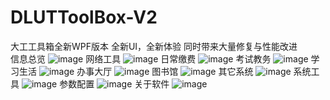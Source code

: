 # DLUTToolBox-V2
大工工具箱全新WPF版本
全新UI，全新体验
同时带来大量修复与性能改进<br/>
信息总览
![image](https://user-images.githubusercontent.com/73374735/170491264-3e3f45c4-e919-4f45-aa20-687cb2218f36.png)
网络工具
![image](https://user-images.githubusercontent.com/73374735/170432253-b3e0d461-9d7f-4dc4-bb21-21e2915d3636.png)
日常缴费
![image](https://user-images.githubusercontent.com/73374735/170491288-acf693ed-5468-4ba7-aac4-44ec2627a131.png)
考试教务
![image](https://user-images.githubusercontent.com/73374735/170432209-470e9a12-595a-452c-bc57-4208437287dd.png)
学习生活
![image](https://user-images.githubusercontent.com/73374735/170432191-788070c8-1c50-427d-b2fd-82b31cd344b5.png)
办事大厅
![image](https://user-images.githubusercontent.com/73374735/170431995-0f702bdf-3653-420e-9056-d913943cb896.png)
图书馆
![image](https://user-images.githubusercontent.com/73374735/170432163-1ffb88c2-325e-414f-91c5-a21e557827e4.png)
其它系统
![image](https://user-images.githubusercontent.com/73374735/170432141-12240051-a2a2-43a6-9f4e-a2602b257c37.png)
系统工具
![image](https://user-images.githubusercontent.com/73374735/170432124-08788dab-d05e-48b6-85fa-1fc74ae05fd2.png)
参数配置
![image](https://user-images.githubusercontent.com/73374735/170911664-d2f1ae31-7ac2-4cb9-8ce1-e910a9f21895.png)
关于软件
![image](https://user-images.githubusercontent.com/73374735/170432042-9afb07ca-20ff-439c-8a07-16a79b1ebacc.png)
